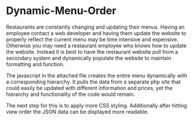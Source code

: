 # Dynamic-Menu-Order

Restaurants are constantly changing and updating their menus. Having an employee
contact a web developer and having them update the website to properly reflect the
current menu may be time intensive and expensive. Otherwise you may need a
restaurant employee who knows how to update the website. Instead it is best to have
the restaurant website pull from a secondary system and dynamically populate the
website to maintain formatting and function. 

The javascript in the attached file creates the entire menu dynamically with a
corresponding hierarchy. It pulls the data from a separate php site that could easily be
updated with different information and prices, yet the hierarchy and functionality of the
code would remain.

The next step for this is to apply more CSS styling.
Additionally after hitting view order the JSON data can be displayed more readable. 

